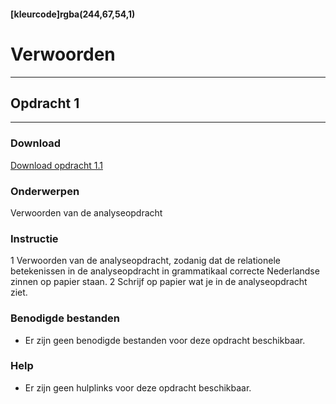 #### [kleurcode]rgba(244,67,54,1)

# Verwoorden

---
## Opdracht 1
---

### Download
<a href="" target="_blank">Download opdracht 1.1</a>

### Onderwerpen
Verwoorden van de analyseopdracht

### Instructie
1 Verwoorden van de analyseopdracht, zodanig dat de relationele betekenissen in de analyseopdracht in grammatikaal correcte Nederlandse zinnen op papier staan. 
2 Schrijf op papier wat je in de analyseopdracht ziet. 

### Benodigde bestanden
*   Er zijn geen benodigde bestanden voor deze opdracht beschikbaar.

### Help
*   Er zijn geen hulplinks voor deze opdracht beschikbaar.